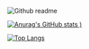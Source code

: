 ![Github readme](https://user-images.githubusercontent.com/71024003/235493764-f75ee1b6-4402-445b-ad88-e680dc77a125.png)


[![Anurag's GitHub stats](https://github-readme-stats.vercel.app/api?username=DavidOut03&count_private=true&show_icons=true&theme=highcontrast)
)](https://github.com/anuraghazra/github-readme-stats)

[![Top Langs](https://github-readme-stats.vercel.app/api/top-langs/?username=DavidOut03&layout=compact&count_private=true&theme=highcontras)](https://github.com/anuraghazra/github-readme-stats)

